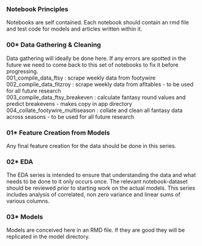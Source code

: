 ### Notebook Principles  
Notebooks are self contained.  Each notebook should contain an rmd file and test code for models and articles written within it.  


### 00* Data Gathering & Cleaning   
Data gathering will ideally be done here.  If any errors are spotted in the future we need to come back to this set of notebooks to fix it before progressing.  
001_compile_data_ftsy : scrape weekly data from footywire  
002_compile_data_fitzroy : scrape weekly data from afltables - to be used for all future research   
003_compile_data_ftsy_breakeven : calculate fantasy round values and predict breakevens - makes copy in app directory   
004_collate_footywire_multiseason : collate and clean all fantasy data across seasons - to be used for all future research  
  
  
### 01* Feature Creation from Models   
Any final feature creation for the data should be done in this series.  


### 02* EDA    
The EDA series is intended to ensure that understanding the data and what needs to be done to it only occurs once.  The relevant notebook-dataset should be reviewed prior to starting work on the actual models.  This series includes analysis of correlated, non zero variance and linear sums of various columns.  



### 03* Models  
Models are conceived here in an RMD file.  If they are good they will be replicated in the model directory.  


  
